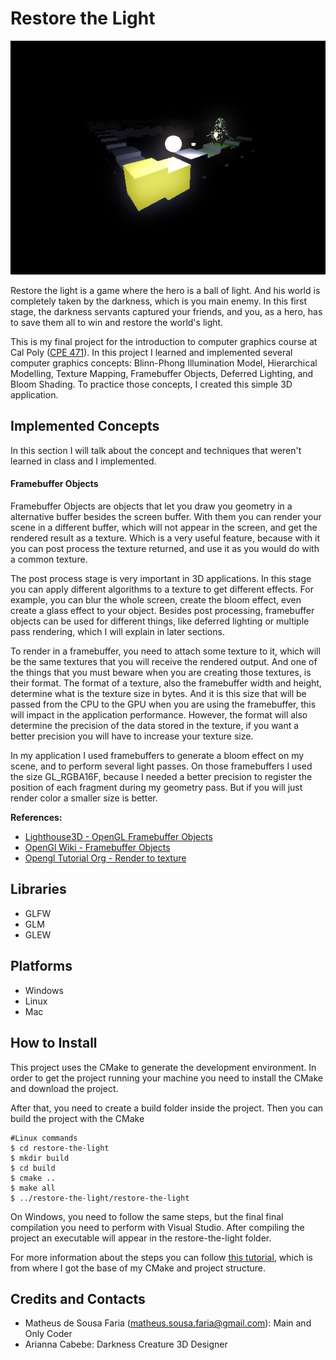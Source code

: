 Restore the Light
=================
![Restore the Light Main Image](/screenshots/main.jpg)

Restore the light is a game where the hero is a ball of light. And his world is completely taken by the darkness, which is you main enemy. In this first stage, the darkness servants captured your friends, and you, as a hero, has to save them all to win and restore the world's light.

This is my final project for the introduction to computer graphics course at Cal Poly ([CPE 471]). In this project I learned and implemented several computer graphics concepts: Blinn-Phong Illumination Model, Hierarchical Modelling, Texture Mapping, Framebuffer Objects, Deferred Lighting, and Bloom Shading. To practice those concepts, I created this simple 3D application.

Implemented Concepts
--------------------

In this section I will talk about the concept and techniques that weren't learned in class and I implemented.

#### Framebuffer Objects
Framebuffer Objects are objects that let you draw you geometry in a alternative buffer besides the screen buffer. With them you can render your scene in a different buffer, which will not appear in the screen, and get the rendered result as a texture. Which is a very useful feature, because with it you can post process the texture returned, and use it as you would do with a common texture. 

The post process stage is very important in 3D applications. In this stage you can apply different algorithms to a texture to get different effects. For example, you can blur the whole screen, create the bloom effect, even create a glass effect to your object. Besides post processing, framebuffer objects can be used for different things, like deferred lighting or multiple pass rendering, which I will explain in later sections.

To render in a framebuffer, you need to attach some texture to it, which will be the same textures that you will receive the rendered output. And one of the things that you must beware when you are creating those textures, is their format. The format of a texture, also the framebuffer width and height, determine what is the texture size in bytes. And it is this size that will be passed from the CPU to the GPU when you are using the framebuffer, this will impact in the application performance. However, the format will also determine the precision of the data stored in the texture, if you want a better precision you will have to increase your texture size.

In my application I used framebuffers to generate a bloom effect on my scene, and to perform several light passes. On those framebuffers I used the size GL_RGBA16F, because I needed a better precision to register the position of each fragment during my geometry pass. But if you will just render color a smaller size is better.

**References:**
- [Lighthouse3D - OpenGL Framebuffer Objects]
- [OpenGl Wiki - Framebuffer Objects]
- [Opengl Tutorial Org - Render to texture]


Libraries
---------
- GLFW
- GLM
- GLEW
 
Platforms
----------

- Windows
- Linux
- Mac

How to Install
--------------
This project uses the CMake to generate the development environment. In order to get the project running your machine you need to install the CMake and download the project.

After that, you need to create a build folder inside the project. Then you can build the project with the CMake

```
#Linux commands
$ cd restore-the-light
$ mkdir build
$ cd build
$ cmake ..
$ make all
$ ../restore-the-light/restore-the-light
```

On Windows, you need to follow the same steps, but the final final compilation you need to perform with Visual Studio. After compiling the project an executable will appear in the restore-the-light folder.

For more information about the steps you can follow [this tutorial](http://www.opengl-tutorial.org/beginners-tutorials/tutorial-1-opening-a-window/), which is from where I got the base of my CMake and project structure.

Credits and Contacts
-------------------
- Matheus de Sousa Faria (matheus.sousa.faria@gmail.com): Main and Only Coder
- Arianna Cabebe: Darkness Creature 3D Designer


[CPE 471]:http://users.csc.calpoly.edu/~zwood/teaching/csc471/csc471.html
[Lighthouse3D - OpenGL Framebuffer Objects]:http://www.lighthouse3d.com/tutorials/opengl-short-tutorials/opengl_framebuffer_objects/
[OpenGl Wiki - Framebuffer Objects]:https://www.opengl.org/wiki/Framebuffer_Object
[Opengl Tutorial Org - Render to texture]:http://www.opengl-tutorial.org/intermediate-tutorials/tutorial-14-render-to-texture/
[Make project Tutorial]:http://www.opengl-tutorial.org/beginners-tutorials/tutorial-1-opening-a-window/
